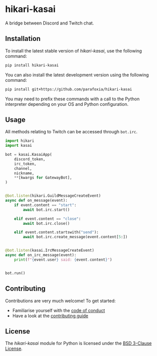 # hikari-kasai

A bridge between Discord and Twitch chat.

## Installation

To install the latest stable version of *hikari-kasai*, use the following command:
```sh
pip install hikari-kasai
```

You can also install the latest development version using the following command:
```sh
pip install git+https://github.com/parafoxia/hikari-kasai
```

You may need to prefix these commands with a call to the Python interpreter depending on your OS and Python configuration.

## Usage

All methods relating to Twitch can be accessed through `bot.irc`.

```py
import hikari
import kasai

bot = kasai.KasaiApp(
    discord_token,
    irc_token,
    channel,
    nickname,
    **[kwargs for GatewayBot],
)


@bot.listen(hikari.GuildMessageCreateEvent)
async def on_message(event):
    if event.content == "start":
        await bot.irc.start()

    elif event.content == "close":
        await bot.irc.close()

    elif event.content.startswith("send"):
        await bot.irc.create_message(event.content[5:])


@bot.listen(kasai.IrcMessageCreateEvent)
async def on_irc_message(event):
    print(f"{event.user} said: {event.content}")


bot.run()
```


## Contributing

Contributions are very much welcome! To get started:

* Familiarise yourself with the [code of conduct](https://github.com/parafoxia/hikari-kasai/blob/main/CODE_OF_CONDUCT.md)
* Have a look at the [contributing guide](https://github.com/parafoxia/hikari-kasai/blob/main/CONTRIBUTING.md)

## License

The *hikari-kasai* module for Python is licensed under the [BSD 3-Clause License](https://github.com/parafoxia/hikari-kasai/blob/main/LICENSE).
